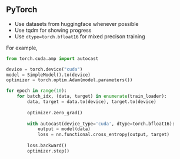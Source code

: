 ## PyTorch

- Use datasets from huggingface whenever possible
- Use tqdm for showing progress
- Use `dtype=torch.bfloat16` for mixed precison training

For example,

```python
from torch.cuda.amp import autocast

device = torch.device("cuda")
model = SimpleModel().to(device)
optimizer = torch.optim.Adam(model.parameters())

for epoch in range(10):
    for batch_idx, (data, target) in enumerate(train_loader):
        data, target = data.to(device), target.to(device)
        
        optimizer.zero_grad()
        
        with autocast(device_type='cuda', dtype=torch.bfloat16):
            output = model(data)
            loss = nn.functional.cross_entropy(output, target)
        
        loss.backward()
        optimizer.step()
```